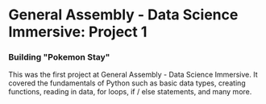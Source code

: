 # General Assembly - Data Science Immersive: Project 1

### Building "Pokemon Stay"

This was the first project at General Assembly - Data Science Immersive. It covered the fundamentals of Python such as basic data types, creating functions, reading in data, for loops, if / else statements, and many more.

